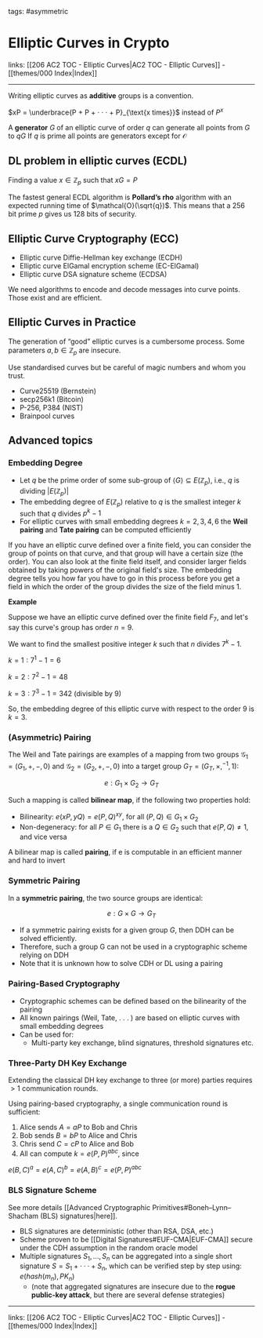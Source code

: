 tags: #asymmetric 

# Elliptic Curves in Crypto

links: [[206 AC2 TOC - Elliptic Curves|AC2 TOC - Elliptic Curves]] - [[themes/000 Index|Index]]

---

Writing elliptic curves as **additive** groups is a convention.

$xP = \underbrace{P + P + · · · + P}_{\text{x times}}$ instead of $P^x$

A **generator** $G$ of an elliptic curve of order $q$ can generate all points from $G$ to $qG$
If $q$ is prime all points are generators except for $\mathcal{O}$

## DL problem in elliptic curves (ECDL)

Finding a value $x \in \mathbb{Z}_p$ such that $xG = P$

The fastest general ECDL algorithm is **Pollard’s rho** algorithm with an expected running time of $\mathcal{O}(\sqrt{q})$. This means that a 256 bit prime $p$ gives us 128 bits of security.

## Elliptic Curve Cryptography (ECC)

- Elliptic curve Diffie-Hellman key exchange (ECDH)  
- Elliptic curve ElGamal encryption scheme (EC-ElGamal)
- Elliptic curve DSA signature scheme (ECDSA)

We need algorithms to encode and decode messages into curve points. Those exist and are efficient.

## Elliptic Curves in Practice

The generation of “good” elliptic curves is a cumbersome process. Some parameters $a,b \in \mathbb{Z}_p$ are insecure.

Use standardised curves but be careful of magic numbers and whom you trust.

* Curve25519 (Bernstein)
* secp256k1 (Bitcoin)
* P-256, P384 (NIST)
* Brainpool curves

## Advanced topics

### Embedding Degree

* Let $q$ be the prime order of some sub-group of $⟨G⟩ ⊆ E(\mathbb{Z}_p)$, i.e., $q$ is dividing $|E (\mathbb{Z}_p)|$
* The embedding degree of $E(\mathbb{Z}_p)$ relative to $q$ is the smallest integer $k$ such that $q$ divides $p^k − 1$
* For elliptic curves with small embedding degrees $k = 2, 3, 4, 6$ the **Weil pairing** and **Tate pairing** can be computed efficiently

If you have an elliptic curve defined over a finite field, you can consider the group of points on that curve, and that group will have a certain size (the order). You can also look at the finite field itself, and consider larger fields obtained by taking powers of the original field's size. The embedding degree tells you how far you have to go in this process before you get a field in which the order of the group divides the size of the field minus 1.

**Example**

Suppose we have an elliptic curve defined over the finite field $F_7$, and let's say this curve's group has order $n = 9$.

We want to find the smallest positive integer $k$ such that $n$ divides $7^k - 1$.

$k=1: 7^1 - 1 = 6$

$k=2: 7^2 - 1 = 48$

$k=3: 7^3 - 1 = 342$ (divisible by 9)

So, the embedding degree of this elliptic curve with respect to the order $9$ is $k=3$.

### (Asymmetric) Pairing

The Weil and Tate pairings are examples of a mapping from two groups $\mathcal{G}_1 = (G_1,+,−,0)$ and $\mathcal{G}_2 = (G_2,+,−,0)$ into a target group
$G_T = (G_T,×,^{−1} ,1)$: 

$$e: G_1 \times G_2 \rightarrow G_T$$

Such a mapping is called **bilinear map**, if the following two properties hold:

* Bilinearity: $e(xP,yQ)=e(P,Q)^{xy}$, for all $(P,Q)∈G_1 \times G_2$
* Non-degeneracy: for all $P ∈ G_1$ there is a $Q ∈ G_2$ such that $e(P, Q) \neq 1$, and vice versa

A bilinear map is called **pairing**, if e is computable in an efficient manner and hard to invert

### Symmetric Pairing

In a **symmetric pairing**, the two source groups are identical: 

$$e : G \times G → G_T$$

- If a symmetric pairing exists for a given group $G$, then DDH can be solved efficiently.
- Therefore, such a group G can not be used in a cryptographic scheme relying on DDH
- Note that it is unknown how to solve CDH or DL using a pairing

### Pairing-Based Cryptography

- Cryptographic schemes can be defined based on the bilinearity of the pairing
- All known pairings (Weil, Tate, . . . ) are based on elliptic curves with small embedding degrees
- Can be used for: 
	- Multi-party key exchange, blind signatures, threshold signatures etc.

### Three-Party DH Key Exchange

Extending the classical DH key exchange to three (or more) parties requires $>1$ communication rounds.

Using pairing-based cryptography, a single communication round is sufficient:

1. Alice sends $A = aP$ to Bob and Chris 
2. Bob sends $B = bP$ to Alice and Chris 
3. Chris send $C = cP$ to Alice and Bob 
4. All can compute $k = e(P, P)^{abc}$, since

$e(B,C)^a =e(A,C)^b =e(A,B)^c =e(P,P)^{abc}$

### BLS Signature Scheme

See more details [[Advanced Cryptographic Primitives#Boneh–Lynn–Shacham (BLS) signatures|here]].

* BLS signatures are deterministic (other than RSA, DSA, etc.)
* Scheme proven to be [[Digital Signatures#EUF-CMA|EUF-CMA]] secure under the CDH assumption in the random oracle model
* Multiple signatures $S_1, . . . , S_n$ can be aggregated into a single short signature $S = S_1 + · · · + S_n$, which can be verified step by step using: $e(hash(m_n), PK_n)$
	* (note that aggregated signatures are insecure due to the **rogue public-key attack**, but there are several defense strategies)

---
links: [[206 AC2 TOC - Elliptic Curves|AC2 TOC - Elliptic Curves]] - [[themes/000 Index|Index]]
